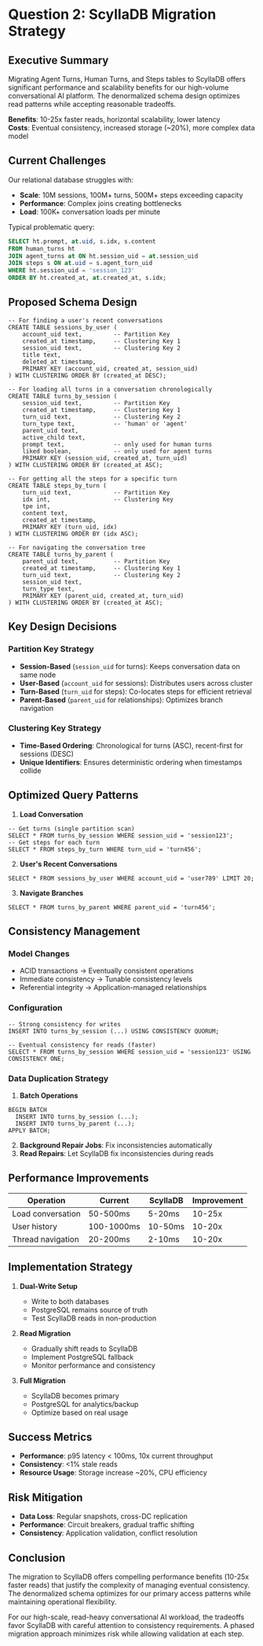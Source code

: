 # Question 2: ScyllaDB Migration Strategy

## Executive Summary

Migrating Agent Turns, Human Turns, and Steps tables to ScyllaDB offers significant performance and scalability benefits for our high-volume conversational AI platform. The denormalized schema design optimizes read patterns while accepting reasonable tradeoffs.

**Benefits**: 10-25x faster reads, horizontal scalability, lower latency  
**Costs**: Eventual consistency, increased storage (~20%), more complex data model

## Current Challenges

Our relational database struggles with:
- **Scale**: 10M sessions, 100M+ turns, 500M+ steps exceeding capacity
- **Performance**: Complex joins creating bottlenecks
- **Load**: 100K+ conversation loads per minute

Typical problematic query:
```sql
SELECT ht.prompt, at.uid, s.idx, s.content 
FROM human_turns ht
JOIN agent_turns at ON ht.session_uid = at.session_uid  
JOIN steps s ON at.uid = s.agent_turn_uid
WHERE ht.session_uid = 'session_123'
ORDER BY ht.created_at, at.created_at, s.idx;
```

## Proposed Schema Design

```cql
-- For finding a user's recent conversations
CREATE TABLE sessions_by_user (
    account_uid text,         -- Partition Key
    created_at timestamp,     -- Clustering Key 1
    session_uid text,         -- Clustering Key 2
    title text,
    deleted_at timestamp,
    PRIMARY KEY (account_uid, created_at, session_uid)
) WITH CLUSTERING ORDER BY (created_at DESC);

-- For loading all turns in a conversation chronologically
CREATE TABLE turns_by_session (
    session_uid text,         -- Partition Key
    created_at timestamp,     -- Clustering Key 1
    turn_uid text,            -- Clustering Key 2
    turn_type text,           -- 'human' or 'agent'
    parent_uid text,
    active_child text,
    prompt text,              -- only used for human turns
    liked boolean,            -- only used for agent turns
    PRIMARY KEY (session_uid, created_at, turn_uid)
) WITH CLUSTERING ORDER BY (created_at ASC);

-- For getting all the steps for a specific turn
CREATE TABLE steps_by_turn (
    turn_uid text,            -- Partition Key
    idx int,                  -- Clustering Key
    tpe int,
    content text,
    created_at timestamp,
    PRIMARY KEY (turn_uid, idx)
) WITH CLUSTERING ORDER BY (idx ASC);

-- For navigating the conversation tree
CREATE TABLE turns_by_parent (
    parent_uid text,          -- Partition Key
    created_at timestamp,     -- Clustering Key 1
    turn_uid text,            -- Clustering Key 2
    session_uid text,
    turn_type text,
    PRIMARY KEY (parent_uid, created_at, turn_uid)
) WITH CLUSTERING ORDER BY (created_at ASC);
```

## Key Design Decisions

### Partition Key Strategy

- **Session-Based** (`session_uid` for turns): Keeps conversation data on same node
- **User-Based** (`account_uid` for sessions): Distributes users across cluster
- **Turn-Based** (`turn_uid` for steps): Co-locates steps for efficient retrieval
- **Parent-Based** (`parent_uid` for relationships): Optimizes branch navigation

### Clustering Key Strategy

- **Time-Based Ordering**: Chronological for turns (ASC), recent-first for sessions (DESC)
- **Unique Identifiers**: Ensures deterministic ordering when timestamps collide

## Optimized Query Patterns

1. **Load Conversation**
```cql
-- Get turns (single partition scan)
SELECT * FROM turns_by_session WHERE session_uid = 'session123';
-- Get steps for each turn
SELECT * FROM steps_by_turn WHERE turn_uid = 'turn456';
```

2. **User's Recent Conversations**
```cql
SELECT * FROM sessions_by_user WHERE account_uid = 'user789' LIMIT 20;
```

3. **Navigate Branches**
```cql
SELECT * FROM turns_by_parent WHERE parent_uid = 'turn456';
```

## Consistency Management

### Model Changes
- ACID transactions → Eventually consistent operations
- Immediate consistency → Tunable consistency levels
- Referential integrity → Application-managed relationships

### Configuration
```cql
-- Strong consistency for writes
INSERT INTO turns_by_session (...) USING CONSISTENCY QUORUM;

-- Eventual consistency for reads (faster)
SELECT * FROM turns_by_session WHERE session_uid = 'session123' USING CONSISTENCY ONE;
```

### Data Duplication Strategy
1. **Batch Operations**
```cql
BEGIN BATCH
  INSERT INTO turns_by_session (...);
  INSERT INTO turns_by_parent (...);
APPLY BATCH;
```
2. **Background Repair Jobs**: Fix inconsistencies automatically
3. **Read Repairs**: Let ScyllaDB fix inconsistencies during reads

## Performance Improvements

| Operation | Current | ScyllaDB | Improvement |
|-----------|---------|----------|-------------|
| Load conversation | 50-500ms | 5-20ms | 10-25x |
| User history | 100-1000ms | 10-50ms | 10-20x |
| Thread navigation | 20-200ms | 2-10ms | 10-20x |

## Implementation Strategy

1. **Dual-Write Setup**
   - Write to both databases
   - PostgreSQL remains source of truth
   - Test ScyllaDB reads in non-production

2. **Read Migration**
   - Gradually shift reads to ScyllaDB
   - Implement PostgreSQL fallback
   - Monitor performance and consistency

3. **Full Migration**
   - ScyllaDB becomes primary
   - PostgreSQL for analytics/backup
   - Optimize based on real usage

## Success Metrics

- **Performance**: p95 latency < 100ms, 10x current throughput
- **Consistency**: <1% stale reads
- **Resource Usage**: Storage increase ~20%, CPU efficiency

## Risk Mitigation

- **Data Loss**: Regular snapshots, cross-DC replication
- **Performance**: Circuit breakers, gradual traffic shifting
- **Consistency**: Application validation, conflict resolution

## Conclusion

The migration to ScyllaDB offers compelling performance benefits (10-25x faster reads) that justify the complexity of managing eventual consistency. The denormalized schema optimizes for our primary access patterns while maintaining operational flexibility.

For our high-scale, read-heavy conversational AI workload, the tradeoffs favor ScyllaDB with careful attention to consistency requirements. A phased migration approach minimizes risk while allowing validation at each step.
